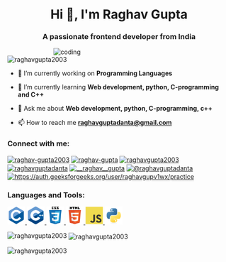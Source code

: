 <h1 align="center">Hi 👋, I'm Raghav Gupta</h1>
<h3 align="center">A passionate frontend developer from India</h3>
<img align="right" width=400 alt="coding" src="https://www.google.com/imgres?imgurl=https%3A%2F%2Fraw.githubusercontent.com%2FdevSouvik%2FdevSouvik%2Fmaster%2Fgif3.gif&tbnid=2qrAUXqY9dCUsM&vet=12ahUKEwjnzJXk7eP_AhXbzqACHU-ZAYcQMyhEegUIARCPAQ..i&imgrefurl=https%3A%2F%2Fgithub.com%2FDD4You&docid=T3cB76EfDxjhnM&w=800&h=600&q=gif%20images%20for%20github&ved=2ahUKEwjnzJXk7eP_AhXbzqACHU-ZAYcQMyhEegUIARCPAQ">
<p align="left"> <img src="https://komarev.com/ghpvc/?username=raghavgupta2003&label=Profile%20views&color=0e75b6&style=flat" alt="raghavgupta2003" /> </p>

- 🔭 I’m currently working on **Programming Languages**

- 🌱 I’m currently learning **Web development, python, C-programming and C++**

- 💬 Ask me about **Web development, python, C-programming, c++**

- 📫 How to reach me **raghavguptadanta@gmail.com**

<h3 align="left">Connect with me:</h3>
<p align="left">
<a href="https://linkedin.com/in/raghav-gupta2003" target="blank"><img align="center" src="https://raw.githubusercontent.com/rahuldkjain/github-profile-readme-generator/master/src/images/icons/Social/linked-in-alt.svg" alt="raghav-gupta2003" height="30" width="40" /></a>
<a href="https://stackoverflow.com/users/raghav-gupta" target="blank"><img align="center" src="https://raw.githubusercontent.com/rahuldkjain/github-profile-readme-generator/master/src/images/icons/Social/stack-overflow.svg" alt="raghav-gupta" height="30" width="40" /></a>
<a href="https://instagram.com/raghavgupta2003" target="blank"><img align="center" src="https://raw.githubusercontent.com/rahuldkjain/github-profile-readme-generator/master/src/images/icons/Social/instagram.svg" alt="raghavgupta2003" height="30" width="40" /></a>
<a href="https://www.hackerrank.com/raghavguptadanta" target="blank"><img align="center" src="https://raw.githubusercontent.com/rahuldkjain/github-profile-readme-generator/master/src/images/icons/Social/hackerrank.svg" alt="raghavguptadanta" height="30" width="40" /></a>
<a href="https://www.leetcode.com/__raghav__gupta" target="blank"><img align="center" src="https://raw.githubusercontent.com/rahuldkjain/github-profile-readme-generator/master/src/images/icons/Social/leet-code.svg" alt="__raghav__gupta" height="30" width="40" /></a>
<a href="https://www.hackerearth.com/@raghavguptadanta" target="blank"><img align="center" src="https://raw.githubusercontent.com/rahuldkjain/github-profile-readme-generator/master/src/images/icons/Social/hackerearth.svg" alt="@raghavguptadanta" height="30" width="40" /></a>
<a href="https://auth.geeksforgeeks.org/user/https://auth.geeksforgeeks.org/user/raghavgupv1wx/practice" target="blank"><img align="center" src="https://raw.githubusercontent.com/rahuldkjain/github-profile-readme-generator/master/src/images/icons/Social/geeks-for-geeks.svg" alt="https://auth.geeksforgeeks.org/user/raghavgupv1wx/practice" height="30" width="40" /></a>
</p>

<h3 align="left">Languages and Tools:</h3>
<p align="left"> <a href="https://www.cprogramming.com/" target="_blank" rel="noreferrer"> <img src="https://raw.githubusercontent.com/devicons/devicon/master/icons/c/c-original.svg" alt="c" width="40" height="40"/> </a> <a href="https://www.w3schools.com/cpp/" target="_blank" rel="noreferrer"> <img src="https://raw.githubusercontent.com/devicons/devicon/master/icons/cplusplus/cplusplus-original.svg" alt="cplusplus" width="40" height="40"/> </a> <a href="https://www.w3schools.com/css/" target="_blank" rel="noreferrer"> <img src="https://raw.githubusercontent.com/devicons/devicon/master/icons/css3/css3-original-wordmark.svg" alt="css3" width="40" height="40"/> </a> <a href="https://www.w3.org/html/" target="_blank" rel="noreferrer"> <img src="https://raw.githubusercontent.com/devicons/devicon/master/icons/html5/html5-original-wordmark.svg" alt="html5" width="40" height="40"/> </a> <a href="https://developer.mozilla.org/en-US/docs/Web/JavaScript" target="_blank" rel="noreferrer"> <img src="https://raw.githubusercontent.com/devicons/devicon/master/icons/javascript/javascript-original.svg" alt="javascript" width="40" height="40"/> </a> <a href="https://www.python.org" target="_blank" rel="noreferrer"> <img src="https://raw.githubusercontent.com/devicons/devicon/master/icons/python/python-original.svg" alt="python" width="40" height="40"/> </a> </p>

<p><img align="left" src="https://github-readme-stats.vercel.app/api/top-langs?username=raghavgupta2003&show_icons=true&locale=en&layout=compact" alt="raghavgupta2003" /></p>

<p>&nbsp;<img align="center" src="https://github-readme-stats.vercel.app/api?username=raghavgupta2003&show_icons=true&locale=en" alt="raghavgupta2003" /></p>

<p><img align="center" src="https://github-readme-streak-stats.herokuapp.com/?user=raghavgupta2003&" alt="raghavgupta2003" /></p>
